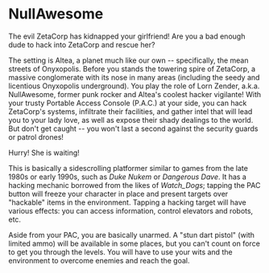 NullAwesome
===========

The evil ZetaCorp has kidnapped your girlfriend! Are you a bad enough
dude to hack into ZetaCorp and rescue her?

The setting is Altea, a planet much like our own -- specifically, the
mean streets of Onyxopolis. Before you stands the towering spire of
ZetaCorp, a massive conglomerate with its nose in many areas
(including the seedy and licentious Onyxopolis underground). You play
the role of Lorn Zender, a.k.a. NullAwesome, former punk rocker and
Altea's coolest hacker vigilante! With your trusty Portable Access
Console (P.A.C.) at your side, you can hack ZetaCorp's systems,
infiltrate their facilities, and gather intel that will lead you to
your lady love, as well as expose their shady dealings to the
world. But don't get caught -- you won't last a second against the
security guards or patrol drones!

Hurry! She is waiting!

This is basically a sidescrolling platformer similar to games from the
late 1980s or early 1990s, such as _Duke Nukem_ or _Dangerous
Dave_. It has a hacking mechanic borrowed from the likes of
_Watch\_Dogs_; tapping the PAC button will freeze your character in
place and present targets over "hackable" items in the
environment. Tapping a hacking target will have various effects: you
can access information, control elevators and robots, etc.

Aside from your PAC, you are basically unarmed. A "stun dart pistol"
(with limited ammo) will be available in some places, but you can't
count on force to get you through the levels. You will have to use
your wits and the environment to overcome enemies and reach the goal.
